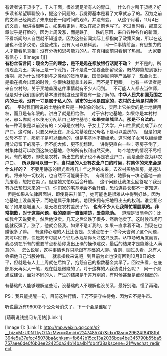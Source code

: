 有读者说干货少了。千人千面，很难满足所有人的胃口。
 
什么样才叫干货呢？好多读者希望聊聊股市，提这个问题的，我觉得基本是看了文章就忘了的。因为之前的文章已经阐述了未来很长一段时间的观点，并没有变。
 
从这个月看，11月4日的文章，我讲得很明白。如果看更远，那么在那之前也写了。不过当时看，那篇文章似乎是打脸的，因为上周没涨，而是跌了。
 
跌的原因，来自各种各样的新闻，不看新闻的人自然就不知道喽。因为这些新闻实际上都指向了政策风向，所以在这里也不便多议论。这些政策，没有人可以预料到。
 
同一件事情前面，有思想力的人才能看见真相；没有分析和思考能力的人，在真相面前只看到了热闹。
 
大家要有信心：
![Image 1][]
   
**有粉丝留言问：现金为王的理念，是不是现在都放银行活期不动？**
 
并不是的。所谓现金为王，实际上是一个泛指，并不是说一定要全部留现金。既然你能想到银行活期，那为什么想不到与之类似的货币基金、国债逆回购等产品呢？
 
现金为王，是指在机会出现的时候，你很快就能拿出钱来，而不是干瞪眼。
 
也有一些读者是来自农村的，关于买地盖房这件事情就有不少人问到。
 
不可能人人都去当律师，但是对于我们国家的基本法律制度还是需要有一些了解的。**中华人民共和国范围之内的土地，没有一寸是属于私人的。城市的土地是国家的，农村的土地是村集体的。**
 
平时我们所说的土地拍卖只是一种形象的说法，实际上它拍卖的是土地使用权，而且是有年限的。讲白了就是租给你。
 
对于农村宅基地，如果你是本村村民，那么你就可以使用分配给自己的宅基地；**如果卖给城里人，那是不合法的。**
 
有一种现象是以前没有的：父母是农村的，子女上了大学，户口性质就变成了非农户口。这时候，只要父母还在，那么宅基地在父母名下是可以盖房的。
 
但是如果父母不在了，那房子是可以继承的，但是宅基地不能继承。这时候子女可以继续使用父母留下的房子，但不能大修，更不能翻建。
 
讲得更直白一些：等房子倒了，村集体就可以收回这块宅基地，你的所有权利自然灭失。
 
每个地方的情况不尽相同。有的地方，即使是农村，新出生的孩子也不再是农业户口，而是全部变为非农户口。
 
**所以你可以想一下，当村里的人没有农业户口的时候，村集体的未来会是什么样的？**
 
不要用静态的眼光看待几十年之后的未来。去农村买地盖房，是违法的。将来的一切权利，也自然不可能属于你。
 
有粉丝说，她家有一块宅基地一直荒废着，想把它卖了。但是她又怕以后会升值。
 
这个问题让我怎么回答呢？我没有办法预知未来的一切，你们家的宅基地会不会升值，恐怕连县长都不一定知道。
 
但是如果从法律层面讲，即使将来升值了，她可能也是很难从中得到好处。因为宅基地上没盖房子，而地是属于集体的。她顶多拥有把地租出去的权利。谁会租它呢？如果是城里人，是无权在农村盖房子的。
**也有不少人让我帮忙看股票的。非常抱歉，对于这类问题，我的原则一直很清楚，爱莫能助。**
 
道理是很简单的：比如我今天说要卖，然后他没卖。几天之后又跌了很多，然后他卖了。这时候市场可能就反弹了，涨了，他就会怪我。如果不是听我的，如果一直拿着不动，到现在也赚很多了嘛。
 
有这种心理的人比比皆是。关键点在于：你今天咨询了这个问题，我可以回答，但是我不可能从今往后永远帮你关注这只股票。从市场的角度而言，我必须在所有的重要节点都给你发出正确的操作建议，最后的结果才是能够让人满意的。
 
怎么说呢，这种事情也许只能跟有基础的人聊。否则，回过头看，总有人会把他自己当股神看。
 
就拿指数来说吧，到目前为止也没有回到10月8日的水平，但就是有人上上周就在后悔了，抱怨自己的指数基金卖早了。回过头看，在底部那天再买入一笔，现在就是微赚的了。对于这样的人我该说什么呢？
 
同一个观点或建议，面对不同的人，产生的结果是千差万别的，有时候甚至是截然相反的。
  
有基础的人能够理解这些话，没基础的人不理解也没关系，最好别碰，懂了再碰。
  
PS：我只能提醒一句，目前这种行情，千万不要守株待兔，因为它不是牛市。
  
听说最近有9800多个公众号消失了，下一个会是谁呢？
  
[萌萌说钱提问专用帖][Link 1]  

[Image 1]: 
[Link 1]: http://mp.weixin.qq.com/s?__biz=MzU0NTkyOTAzMw==&mid=2247485747&idx=1&sn=29624f8418fbf394e5a37efcc45078ba&chksm=fb642b15cc13a2036bca4be345790b55ba5757aee6de0f6b3ee22425da34b14ba4b1fdb4f38a&scene=21#wechat_redirect
